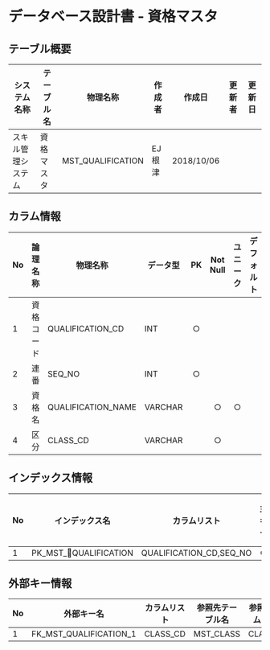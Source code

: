# データベース設計書 - 資格マスタ

## テーブル概要

|システム名称|テーブル名|物理名称|作成者|作成日|更新者|更新日  
|---|---|---|---|---|---|---|
|スキル管理システム|資格マスタ|MST_QUALIFICATION|EJ根津|2018/10/06

## カラム情報

|No|論理名称|物理名称|データ型|PK|Not Null|ユニーク|デフォルト|備考|  
|---|---|---|---|:-:|:-:|:-:|---|---|
|1|資格コード|QUALIFICATION_CD|INT|○|||||
|2|連番|SEQ_NO|INT|○|||||
|3|資格名|QUALIFICATION_NAME|VARCHAR||○|○|||
|4|区分|CLASS_CD|VARCHAR||○||||

## インデックス情報

|No|インデックス名|カラムリスト|主キー|ユニーク|備考|
|---|---|---|:-:|:-:|---|
|1|PK_MST_QUALIFICATION|QUALIFICATION_CD,SEQ_NO|○|||

## 外部キー情報

|No|外部キー名|カラムリスト|参照先テーブル名|参照先カラムリスト|備考|
|---|---|---|---|---|---|
|1|FK_MST_QUALIFICATION_1|CLASS_CD|MST_CLASS|CLASS_CD||


